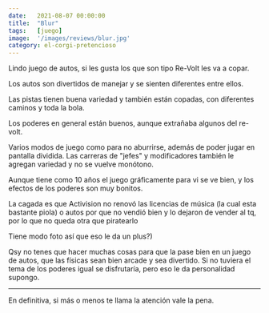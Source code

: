 ```yaml
---
date:   2021-08-07 00:00:00
title:  "Blur"
tags:   [juego]
image:  '/images/reviews/blur.jpg'
category: el-corgi-pretencioso
---
```

Lindo juego de autos, si les gusta los que son tipo Re-Volt les va a copar.

Los autos son divertidos de manejar y se sienten diferentes entre ellos.

Las pistas tienen buena variedad y también están copadas, con diferentes caminos y toda la bola.

Los poderes en general están buenos, aunque extrañaba algunos del re-volt.

Varios modos de juego como para no aburrirse, además de poder jugar en pantalla dividida. Las carreras de "jefes" y modificadores también le agregan variedad y no se vuelve monótono.

Aunque tiene como 10 años el juego gráficamente para vi se ve bien, y los efectos de los poderes son muy bonitos.

La cagada es que Activision no renovó las licencias de música (la cual esta bastante piola) o autos por que no vendió bien y lo dejaron de vender al tq, por lo que no queda otra que piratearlo

Tiene modo foto así que eso le da un plus?)

Qsy no tenes que hacer muchas cosas para que la pase bien en un juego de autos, que las físicas sean bien arcade y sea divertido. Si no tuviera el tema de los poderes igual se disfrutaría, pero eso le da personalidad supongo.

<hr>

En definitiva, si más o menos te llama la atención vale la pena.
